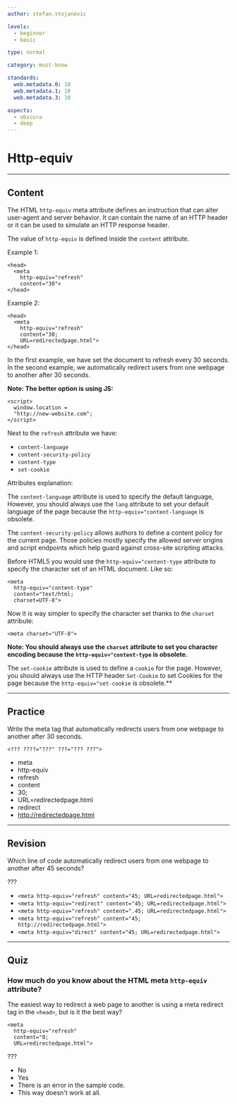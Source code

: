 ```yaml
---
author: stefan.stojanovic

levels:
  - beginner
  - basic

type: normal

category: must-know

standards:
  web.metadata.0: 10
  web.metadata.1: 10
  web.metadata.3: 10

aspects:
  - obscura
  - deep
---
```


# Http-equiv

---

## Content

The HTML `http-equiv` meta attribute defines an instruction that can alter user-agent and server behavior. It can contain the name of an HTTP header or it can be used to simulate an HTTP response header.

The value of `http-equiv` is defined inside the `content` attribute.

Example 1:

```
<head>
  <meta
    http-equiv="refresh"
    content="30">
</head>
```

Example 2:

```
<head>
  <meta
    http-equiv="refresh"
    content="30;
    URL=redirectedpage.html">
</head>
```

In the first example, we have set the document to refresh every 30 seconds.
In the second example, we automatically redirect users from one webpage to another after 30 seconds.

**Note: The better option is using JS:**

```
<script>
  window.location =
  "http://new-website.com";
</script>
```

Next to the `refresh` attribute we have:

- `content-language`
- `content-security-policy`
- `content-type`
- `set-cookie`

Attributes explanation:

The `content-language` attribute is used to specify the default language, However, you should always use the `lang` attribute to set your default language of the page because the `http-equiv="content-language` is obsolete.

The `content-security-policy` allows authors to define a content policy for the current page. Those policies mostly specify the allowed server origins and script endpoints which help guard against cross-site scripting attacks.

Before HTML5 you would use the `http-equiv="content-type` attribute to specify the character set of an HTML document. Like so:

```
<meta
  http-equiv="content-type"
  content="text/html;
  charset=UTF-8">
```

Now it is way simpler to specify the character set thanks to the `charset` attribute:

```
<meta charset="UTF-8">
```

**Note: You should always use the `charset` attribute to set you character encoding because the `http-equiv="content-type` is obsolete.**

The `set-cookie` attribute is used to define a `cookie` for the page. However, you should always use the HTTP header `Set-Cookie` to set Cookies for the page because the `http-equiv="set-cookie` is obsolete.\*\*

---

## Practice

Write the meta tag that automatically redirects users from one webpage to another after 30 seconds.

`<??? ????="???" ???="??? ???">`

- meta
- http-equiv
- refresh
- content
- 30;
- URL=redirectedpage.html
- redirect
- http://redirectedpage.html

---

## Revision

Which line of code automatically redirect users from one webpage to another after 45 seconds?

???

- `<meta http-equiv="refresh" content="45; URL=redirectedpage.html">`
- `<meta http-equiv="redirect" content="45; URL=redirectedpage.html">`
- `<meta http-equiv="refresh" content=".45; URL=redirectedpage.html">`
- `<meta http-equiv="refresh" content="45; http://redirectedpage.html">`
- `<meta http-equiv="direct" content="45; URL=redirectedpage.html">`

---

## Quiz

### How much do you know about the HTML meta `http-equiv` attribute?

The easiest way to redirect a web page to another is using a meta redirect tag in the `<head>`, but is it the best way?

```
<meta
  http-equiv="refresh"
  content="0;
  URL=redirectedpage.html">
```

???

- No
- Yes
- There is an error in the sample code.
- This way doesn't work at all.
